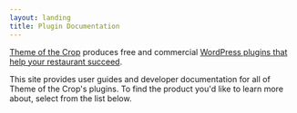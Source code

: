 ```yaml
---
layout: landing
title: Plugin Documentation
---
```

[Theme of the Crop](http://themeofthecrop.com) produces free and commercial [WordPress plugins that help your restaurant succeed](http://themeofthecrop.com/plugins).

This site provides user guides and developer documentation for all of Theme of the Crop's plugins. To find the product you'd like to learn more about, select from the list below.

